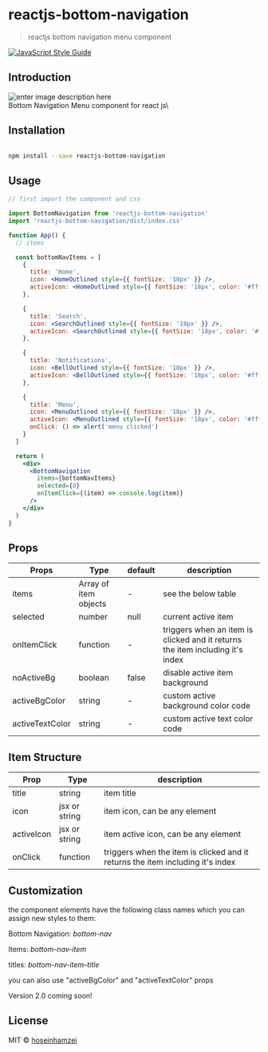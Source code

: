 
# reactjs-bottom-navigation

> reactjs bottom navigation menu component

[![JavaScript Style Guide](https://img.shields.io/badge/code_style-standard-brightgreen.svg)](https://standardjs.com)

## Introduction

![enter image description here](https://www.hoseinh.com/wp-content/uploads/2021/02/Annotation-2021-02-04-171944.jpg)\
Bottom Navigation Menu component for react js\


## Installation

```bash

npm install --save reactjs-bottom-navigation

```

## Usage

```jsx
// first import the component and css

import BottomNavigation from 'reactjs-bottom-navigation'
import 'reactjs-bottom-navigation/dist/index.css'

function App() {
  // items

  const bottomNavItems = [
    {
      title: 'Home',
      icon: <HomeOutlined style={{ fontSize: '18px' }} />,
      activeIcon: <HomeOutlined style={{ fontSize: '18px', color: '#fff' }} />
    },

    {
      title: 'Search',
      icon: <SearchOutlined style={{ fontSize: '18px' }} />,
      activeIcon: <SearchOutlined style={{ fontSize: '18px', color: '#fff' }} />
    },

    {
      title: 'Notifications',
      icon: <BellOutlined style={{ fontSize: '18px' }} />,
      activeIcon: <BellOutlined style={{ fontSize: '18px', color: '#fff' }} />
    },

    {
      title: 'Menu',
      icon: <MenuOutlined style={{ fontSize: '18px' }} />,
      activeIcon: <MenuOutlined style={{ fontSize: '18px', color: '#fff' }} />,
      onClick: () => alert('menu clicked')
    }
  ]

  return (
    <div>
      <BottomNavigation
        items={bottomNavItems}
        selected={0}
        onItemClick={(item) => console.log(item)}
      />
    </div>
  )
}
```

## Props

| Props | Type | default | description |
| ------------------ | --------------------- | ------- | ----------------------------------------------------------------------------- |
| items | Array of item objects | - | see the below table |
| selected | number | null | current active item |
| onItemClick | function | - | triggers when an item is clicked and it returns the item including it's index |
| noActiveBg | boolean | false | disable active item background |
| activeBgColor | string | - | custom active background color code |
| activeTextColor | string | - | custom active text color code |

## Item Structure

| Prop | Type | description |
|--|--|--|
| title | string | item title |
| icon | jsx or string | item icon, can be any element |
| activeIcon | jsx or string | item active icon, can be any element |
| onClick | function | triggers when the item is clicked and it returns the item including it's index |


## Customization

the component elements have the following class names which you can assign new styles to them:

Bottom Navigation: _bottom-nav_

Items: _bottom-nav-item_

titles: _bottom-nav-item–title_

you can also use "activeBgColor" and "activeTextColor" props

Version 2.0 coming soon!

## License

MIT © [hoseinhamzei](https://github.com/hoseinhamzei)
